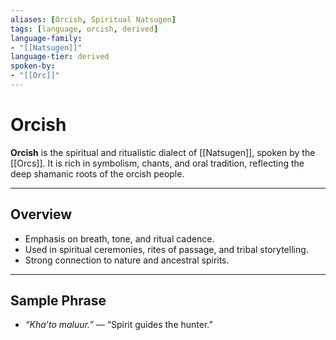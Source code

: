 ```yaml
---
aliases: [Orcish, Spiritual Natsugen]
tags: [language, orcish, derived]
language-family: 
- "[[Natsugen]]"
language-tier: derived
spoken-by: 
- "[[Orc]]"
---
```


# Orcish

**Orcish** is the spiritual and ritualistic dialect of [[Natsugen]], spoken by the [[Orcs]]. It is rich in symbolism, chants, and oral tradition, reflecting the deep shamanic roots of the orcish people.

---

## Overview

- Emphasis on breath, tone, and ritual cadence.
- Used in spiritual ceremonies, rites of passage, and tribal storytelling.
- Strong connection to nature and ancestral spirits.

---

## Sample Phrase

- *“Kha’to maluur.”* — “Spirit guides the hunter.”
